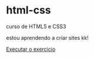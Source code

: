 # html-css
<html lang="pt-br">
<head>
    <meta charset="UTF-8">
    <meta name="viewport" content="width=device-width, initial-scale=1.0">
    <title>ifoxelement</title>
</head>

curso de HTML5 e CSS3

estou aprendendo a criar sites kk!

<a href="https://ifoxelement.github.io/html-css/">Executar o exercicio</a>
